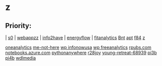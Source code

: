 # z

Priority:
----
| [s0](http://wdlmedia.local/z/s0)
| [webappzz](http://webappzz.somee.com)
| [info2have](https://info2have.000webhostapp.com)
| [energyflow](https://energyflow.000webhostapp.com)
| [fitanalytics](https://fitanalytics.000webhostapp.com)
 [Bnt](http://Bnt.rf.gd)
 [apt](http://apt.getenjoyment.net)
 [f84](http://f84.epizy.com)
 [ z](https://zw9.github.io/z/)

 [oneanalytics](https://oneanalytics.weebly.com)
 [me-not-here](https://me-not-here.weebly.com)
 [wp infonowusa](https://infonowusa.wordpress.com)
 [wp freeanalytics](https://freeanalytics.000webhostapp.com)
 [rpubs.com](https://rpubs.com/Atang148)
 [notebooks.azure.com](https://notebooks.azure.com/readerweb)
 [pythonanywhere](https://zzz.pythonanywhere.com)
 [r28joy](https://r28joy.herokuapp.com)
 [young-retreat-68939](https://young-retreat-68939.herokuapp.com)
 [pi3b](http://pi3b.local)
 [pi4b](http://pi4b.local)
 [wdlmedia](http://wdlmedia.local)

